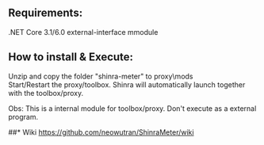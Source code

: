 ## Requirements: 
.NET Core 3.1/6.0
external-interface mmodule

## How to install & Execute:
Unzip and copy the folder "shinra-meter" to proxy\mods\
Start/Restart the proxy/toolbox. Shinra will automatically launch together with the toolbox/proxy.

Obs: This is a internal module for toolbox/proxy. Don't execute as a external program.

##* Wiki 
https://github.com/neowutran/ShinraMeter/wiki
